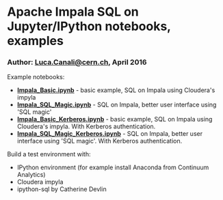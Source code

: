 # Apache Impala SQL on Jupyter/IPython notebooks, examples
### Author: Luca.Canali@cern.ch, April 2016


Example notebooks:
- [**Impala_Basic.ipynb**](Impala_Basic.ipynb) - basic example, SQL on Impala using Cloudera's impyla 
- [**Impala_SQL_Magic.ipynb**](Impala_SQL_Magic.ipynb) - SQL on Impala, better user interface using 'SQL magic'
- [**Impala_Basic_Kerberos.ipynb**](Impala_Basic_Kerberos.ipynb) - basic example, SQL on Impala using Cloudera's impyla. With Kerberos authentication. 
- [**Impala_SQL_Magic_Kerberos.ipynb**](Impala_SQL_Magic_Kerberos.ipynb) - SQL on Impala, better user interface using 'SQL magic'. With Kerberos authentication.


Build a test environment with:
- IPython environment (for example install Anaconda from Continuum Analytics)
- Cloudera impyla
- ipython-sql by Catherine Devlin

